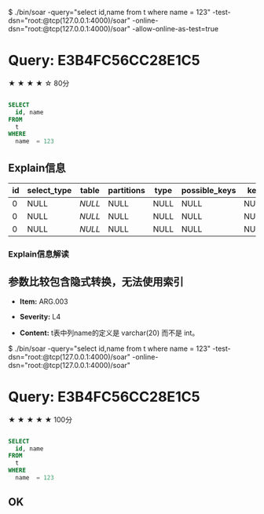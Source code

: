 $ ./bin/soar -query="select id,name from t where name = 123"  -test-dsn="root:@tcp(127.0.0.1:4000)/soar" -online-dsn="root:@tcp(127.0.0.1:4000)/soar" -allow-online-as-test=true
# Query: E3B4FC56CC28E1C5

★ ★ ★ ★ ☆ 80分

```sql

SELECT  
  id, name  
FROM  
  t  
WHERE  
  name  = 123
```

##  Explain信息

| id | select\_type | table | partitions | type | possible_keys | key | key\_len | ref | rows | filtered | scalability | Extra |
|---|---|---|---|---|---|---|---|---|---|---|---|---|
| 0  | NULL | *NULL* | NULL | NULL | NULL | NULL | NULL | NULL | 0 | 0.00% | NULL | NULL |
| 0  | NULL | *NULL* | NULL | NULL | NULL | NULL | NULL | NULL | 0 | 0.00% | NULL | NULL |
| 0  | NULL | *NULL* | NULL | NULL | NULL | NULL | NULL | NULL | 0 | 0.00% | NULL | NULL |



### Explain信息解读


## 参数比较包含隐式转换，无法使用索引

* **Item:**  ARG.003

* **Severity:**  L4

* **Content:**  t表中列name的定义是 varchar(20) 而不是 int。




$ ./bin/soar -query="select id,name from t where name = 123"  -test-dsn="root:@tcp(127.0.0.1:4000)/soar" -online-dsn="root:@tcp(127.0.0.1:4000)/soar"
# Query: E3B4FC56CC28E1C5

★ ★ ★ ★ ★ 100分

```sql

SELECT  
  id, name  
FROM  
  t  
WHERE  
  name  = 123
```

## OK